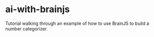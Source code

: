 # ai-with-brainjs
Tutorial walking through an example of how to use BrainJS to build a number categorizer.
